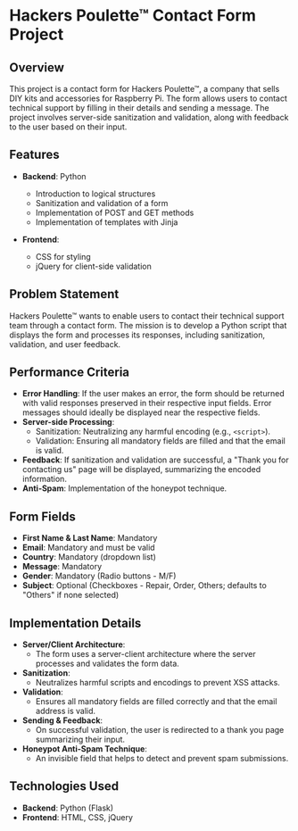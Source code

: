 # Hackers Poulette™ Contact Form Project

## Overview

This project is a contact form for Hackers Poulette™, a company that sells DIY kits and accessories for Raspberry Pi. The form allows users to contact technical support by filling in their details and sending a message. The project involves server-side sanitization and validation, along with feedback to the user based on their input.

## Features

- **Backend**: Python
  - Introduction to logical structures
  - Sanitization and validation of a form
  - Implementation of POST and GET methods
  - Implementation of templates with Jinja

- **Frontend**:
  - CSS for styling
  - jQuery for client-side validation

## Problem Statement

Hackers Poulette™ wants to enable users to contact their technical support team through a contact form. The mission is to develop a Python script that displays the form and processes its responses, including sanitization, validation, and user feedback.

## Performance Criteria

- **Error Handling**: If the user makes an error, the form should be returned with valid responses preserved in their respective input fields. Error messages should ideally be displayed near the respective fields.
- **Server-side Processing**:
  - Sanitization: Neutralizing any harmful encoding (e.g., `<script>`).
  - Validation: Ensuring all mandatory fields are filled and that the email is valid.
- **Feedback**: If sanitization and validation are successful, a "Thank you for contacting us" page will be displayed, summarizing the encoded information.
- **Anti-Spam**: Implementation of the honeypot technique.

## Form Fields

- **First Name & Last Name**: Mandatory
- **Email**: Mandatory and must be valid
- **Country**: Mandatory (dropdown list)
- **Message**: Mandatory
- **Gender**: Mandatory (Radio buttons - M/F)
- **Subject**: Optional (Checkboxes - Repair, Order, Others; defaults to "Others" if none selected)

## Implementation Details

- **Server/Client Architecture**:
  - The form uses a server-client architecture where the server processes and validates the form data.
- **Sanitization**:
  - Neutralizes harmful scripts and encodings to prevent XSS attacks.
- **Validation**:
  - Ensures all mandatory fields are filled correctly and that the email address is valid.
- **Sending & Feedback**:
  - On successful validation, the user is redirected to a thank you page summarizing their input.
- **Honeypot Anti-Spam Technique**:
  - An invisible field that helps to detect and prevent spam submissions.

## Technologies Used

- **Backend**: Python (Flask)
- **Frontend**: HTML, CSS, jQuery
